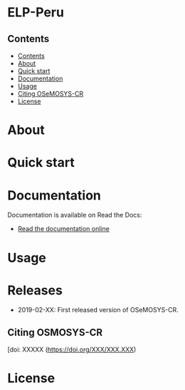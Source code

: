 # ELP-Peru

## Contents

- [Contents](#contents)
- [About](#about)
- [Quick start](#quick-start)
- [Documentation](#documentation)
- [Usage](#usage)
- [Citing OSeMOSYS-CR](#citing-osemosys-cr)
- [License](#license)

# About 



# Quick start



# Documentation

Documentation is available on Read the Docs:

* [Read the documentation online](https://descarbonizeperu.readthedocs.io/en/stable/)

# Usage


# Releases
* 2019-02-XX: First released version of OSeMOSYS-CR.

## Citing OSMOSYS-CR
 [doi: XXXXX (https://doi.org/XXX/XXX.XXX)


# License
